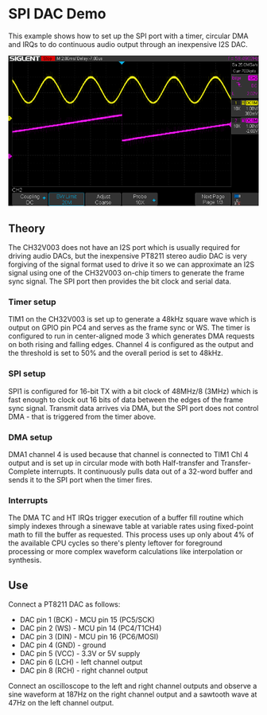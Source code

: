 # SPI DAC Demo
This example shows how to set up the SPI port with a timer, circular DMA and
IRQs to do continuous audio output through an inexpensive I2S DAC.

![Scope image of sine and sawtooth waves](oscope.png) 

## Theory
The CH32V003 does not have an I2S port which is usually required for driving
audio DACs, but the inexpensive PT8211 stereo audio DAC is very forgiving of
the signal format used to drive it so we can approximate an I2S signal using
one of the CH32V003 on-chip timers to generate the frame sync signal. The SPI
port then provides the bit clock and serial data.

### Timer setup
TIM1 on the CH32V003 is set up to generate a 48kHz square wave which is output
on GPIO pin PC4 and serves as the frame sync or WS. The timer is configured to
run in center-aligned mode 3 which generates DMA requests on both rising and
falling edges. Channel 4 is configured as the output and the threshold is set
to 50% and the overall period is set to 48kHz.

### SPI setup
SPI1 is configured for 16-bit TX with a bit clock of 48MHz/8 (3MHz) which is
fast enough to clock out 16 bits of data between the edges of the frame sync
signal. Transmit data arrives via DMA, but the SPI port does not control DMA -
that is triggered from the timer above.

### DMA setup
DMA1 channel 4 is used because that channel is connected to TIM1 Chl 4 output
and is set up in circular mode with both Half-transfer and Transfer-Complete
interrupts. It continuously pulls data out of a 32-word buffer and sends it to
the SPI port when the timer fires.

### Interrupts
The DMA TC and HT IRQs trigger execution of a buffer fill routine which simply
indexes through a sinewave table at variable rates using fixed-point math to
fill the buffer as requested. This process uses up only about 4% of the
available CPU cycles so there's plenty leftover for foreground processing or
more complex waveform calculations like interpolation or synthesis.

## Use
Connect a PT8211 DAC as follows:
* DAC pin 1 (BCK) - MCU pin 15 (PC5/SCK)
* DAC pin 2 (WS)  - MCU pin 14 (PC4/T1CH4)
* DAC pin 3 (DIN) - MCU pin 16 {PC6/MOSI)
* DAC pin 4 (GND) - ground
* DAC pin 5 (VCC) - 3.3V or 5V supply
* DAC pin 6 (LCH) - left channel output
* DAC pin 8 (RCH) - right channel output

Connect an oscilloscope to the left and right channel outputs and observe a
sine waveform at 187Hz on the right channel output and a sawtooth wave at
47Hz on the left channel output.

